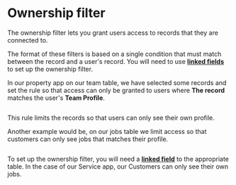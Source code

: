 # Ownership filter

The ownership filter lets you grant users access to records that they are connected to.

The format of these filters is based on a single condition that must match between the record and a user's record. You will need to use [**linked fields**](https://support.stackerhq.com/hc/en-us/articles/10759382971667-Stacker-Tables-Linked-Fields) to set up the ownership filter.

In our property app on our team table, we have selected some records and set the rule so that access can only be granted to users where **The record** matches the user's **Team Profile**.

<figure><img src="https://3670244749-files.gitbook.io/~/files/v0/b/gitbook-x-prod.appspot.com/o/spaces%2F6QaGf7ZvNU2Re8mlQTaJ%2Fuploads%2FUGXbAqwdKREPOjxaQFLW%2FScreenshot%202022-02-04%20at%2014.55.27.png?alt=media&#x26;token=c2f92a95-2100-4eca-a009-90ebfb8dea2a" alt=""><figcaption></figcaption></figure>

This rule limits the records so that users can only see their own profile.

Another example would be, on our jobs table we limit access so that customers can only see jobs that matches their profile.&#x20;

<figure><img src="https://3670244749-files.gitbook.io/~/files/v0/b/gitbook-x-prod.appspot.com/o/spaces%2F6QaGf7ZvNU2Re8mlQTaJ%2Fuploads%2FsQkp6rx2ENfUAL0PwRmw%2FCleanShot%202024-05-09%20at%2011.43.09%402x.png?alt=media&#x26;token=6df79ad3-d35b-42d1-a0c1-2e1c21db11eb" alt=""><figcaption></figcaption></figure>

To set up the ownership filter, you will need a [**linked field**](https://support.stackerhq.com/hc/en-us/articles/10759382971667-Stacker-Tables-Linked-Fields) to the appropriate table. In the case of our Service app, our Customers can only see their own jobs.

<figure><img src="https://3670244749-files.gitbook.io/~/files/v0/b/gitbook-x-prod.appspot.com/o/spaces%2F6QaGf7ZvNU2Re8mlQTaJ%2Fuploads%2FnhmE2hMf3Q966Gkjv3ht%2FCleanShot%202024-05-09%20at%2011.44.12%402x.png?alt=media&#x26;token=06545483-51db-4317-bfa3-4587014a4054" alt=""><figcaption></figcaption></figure>
